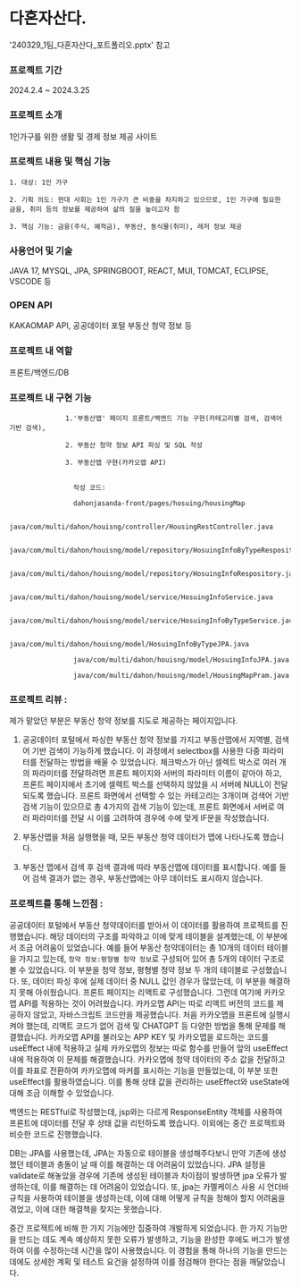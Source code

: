 # 다혼자산다.

'240329_1팀_다혼자산다_포트폴리오.pptx' 참고

### 프로젝트 기간

2024.2.4 ~ 2024.3.25 

### 프로젝트 소개

1인가구를 위한 생활 및 경제 정보 제공 사이트

### 프로젝트 내용 및 핵심 기능

    1. 대상: 1인 가구

    2. 기획 의도: 현대 사회는 1인 가구가 큰 비중을 차지하고 있으므로, 1인 가구에 필요한 금융, 취미 등의 정보를 제공하여 삶의 질을 높이고자 함

    3. 핵심 기능: 금융(주식, 예적금), 부동산, 동식물(취미), 레저 정보 제공

### 사용언어 및 기술

JAVA 17, MYSQL, JPA, SPRINGBOOT, REACT, MUI, TOMCAT, ECLIPSE, VSCODE 등

### OPEN API 

KAKAOMAP API, 공공데이터 포털 부동산 청약 정보 등

### 프로젝트 내 역할

프론트/백엔드/DB

### 프로젝트 내 구현 기능

                  1.'부동산맵' 페이지 프론트/백엔드 기능 구현(카테고리별 검색, 검색어 기반 검색),
                  
                  2. 부동산 청약 정보 API 파싱 및 SQL 작성
                  
                  3. 부동산맵 구현(카카오맵 API)
                 

                    작성 코드:

                    dahonjasanda-front/pages/hosuing/housingMap
                    
                    java/com/multi/dahon/houisng/controller/HousingRestController.java
                    
                    java/com/multi/dahon/houisng/model/repository/HosuingInfoByTypeRespository.java
                    
                    java/com/multi/dahon/houisng/model/repository/HosuingInfoRespository.java
                    
                    java/com/multi/dahon/houisng/model/service/HosuingInfoService.java
                    
                    java/com/multi/dahon/houisng/model/service/HosuingInfoByTypeService.java
                    
                    java/com/multi/dahon/houisng/model/HosuingInfoByTypeJPA.java
                    
                    java/com/multi/dahon/houisng/model/HosuingInfoJPA.java
                    
                    java/com/multi/dahon/houisng/model/HousingMapPram.java
                    
                    


### 프로젝트 리뷰 : 

제가 맡았던 부분은 부동산 청약 정보를 지도로 제공하는 페이지입니다. 

1. 공공데이터 포털에서 파싱한 부동산 청약 정보를 가지고 부동산맵에서 지역별, 검색어 기반 검색이 가능하게 했습니다. 이 과정에서 selectbox를 사용한 다중 파라미터를 전달하는 방법을 배울 수 있었습니다. 체크박스가 아닌 셀렉트 박스로 여러 개의 파라미터를 전달하려면 프론트 페이지와 서버의 파라미터 이름이 같아야 하고, 프론트 페이지에서 초기에 셀렉트 박스를 선택하지 않았을 시 서버에 NULL이 전달되도록 했습니다. 프론트 화면에서 선택할 수 있는 카테고리는 3개이며 검색어 기반 검색 기능이 있으므로 총 4가지의 검색 기능이 있는데, 프론트 화면에서 서버로 여러 파라미터를 전달 시 이를 고려하여 경우에 수에 맞게 IF문을 작성했습니다.   
                    
2. 부동산맵을 처음 실행했을 때, 모든 부동산 청약 데이터가 맵에 나타나도록 했습니다. 

3. 부동산 맵에서 검색 후 검색 결과에 따라 부동산맵에 데이터를 표시합니다. 예를 들어 검색 결과가 없는 경우, 부동산맵에는 아무 데이터도 표시하지 않습니다.  


### 프로젝트를 통해 느낀점 :

공공데이터 포털에서 부동산 청약데이터를 받아서 이 데이터를 활용하여 프로젝트를 진행했습니다. 해당 데이터의 구조를 파악하고 이에 맞게 테이블을 설계했는데, 이 부분에서 조금 어려움이 있었습니다. 예를 들어 부동산 청약데이터는 총 10개의 데이터 테이블을 가지고 있는데, `청약 정보:평형별 청약 정보`로 구성되어 있어 총 5개의 데이터 구조로 볼 수 있었습니다. 이 부분을 청약 정보, 평형별 청약 정보 두 개의 테이블로 구성했습니다. 또, 데이터 파싱 후에 실제 데이터 중 NULL 값인 경우가 많았는데, 이 부분을 해결하지 못해 아쉬웠습니다. 
프론트 페이지는 리액트로 구성했습니다. 그런데 여기에 카카오맵 API를 적용하는 것이 어려웠습니다. 카카오맵 API는 따로 리액트 버전의 코드를 제공하지 않았고, 자바스크립트 코드만을 제공했습니다. 처음 카카오맵을 프론트에 실행시켜야 했는데, 리액트 코드가 없어 검색 및 CHATGPT 등 다양한 방법을 통해 문제를 해결했습니다. 카카오맵 API를 불러오는 APP KEY 및 카카오맵을 로드하는 코드를 useEffect 내에 적용하고 실제 카카오맵의 정보는 따로 함수를 만들어 앞의 useEffect 내에 적용하여 이 문제를 해결했습니다. 카카오맵에 청약 데이터의 주소 값을 전달하고 이를 좌표로 전환하여 카카오맵에 마커를 표시하는 기능을 만들었는데, 이 부분 또한 useEffect를 활용하였습니다. 이를 통해 상태 값을 관리하는 useEffect와 useState에 대해 조금 이해할 수 있었습니다. 

백엔드는 RESTful로 작성했는데, jsp와는 다르게 ResponseEntity 객체를 사용하여 프론트에 데이터를 전달 후 상태 값을 리턴하도록 했습니다. 이외에는 중간 프로젝트와 비슷한 코드로 진행했습니다.

DB는 JPA를 사용했는데, JPA는 자동으로 테이블을 생성해주다보니 만약 기존에 생성했던 테이블과 충돌이 날 때 이를 해결하는 데 어려움이 있었습니다. JPA 설정을 validate로 해놓았을 경우에 기존에 생성된 테이블과 차이점이 발생하면 jpa 오류가 발생하는데, 이를 해결하는 데 어려움이 있었습니다.
또, jpa는 카멜케이스 사용 시 언더바 규칙을 사용하여 테이블을 생성하는데, 이에 대해 어떻게 규칙을 정해야 할지 어려움을 겪었고, 이에 대한 해결책을 찾지는 못했습니다.

중간 프로젝트에 비해 한 가지 기능에만 집중하여 개발하게 되었습니다. 한 가지 기능만을 만드는 데도 계속 예상하지 못한 오류가 발생하고, 기능을 완성한 후에도 버그가 발생하여 이를 수정하는데 시간을 많이 사용했습니다. 이 경험을 통해 하나의 기능을 만드는 데에도 상세한 계획 및 테스트 요건을 설정하여 이를 점검해야 한다는 점을 깨달았습니다. 

